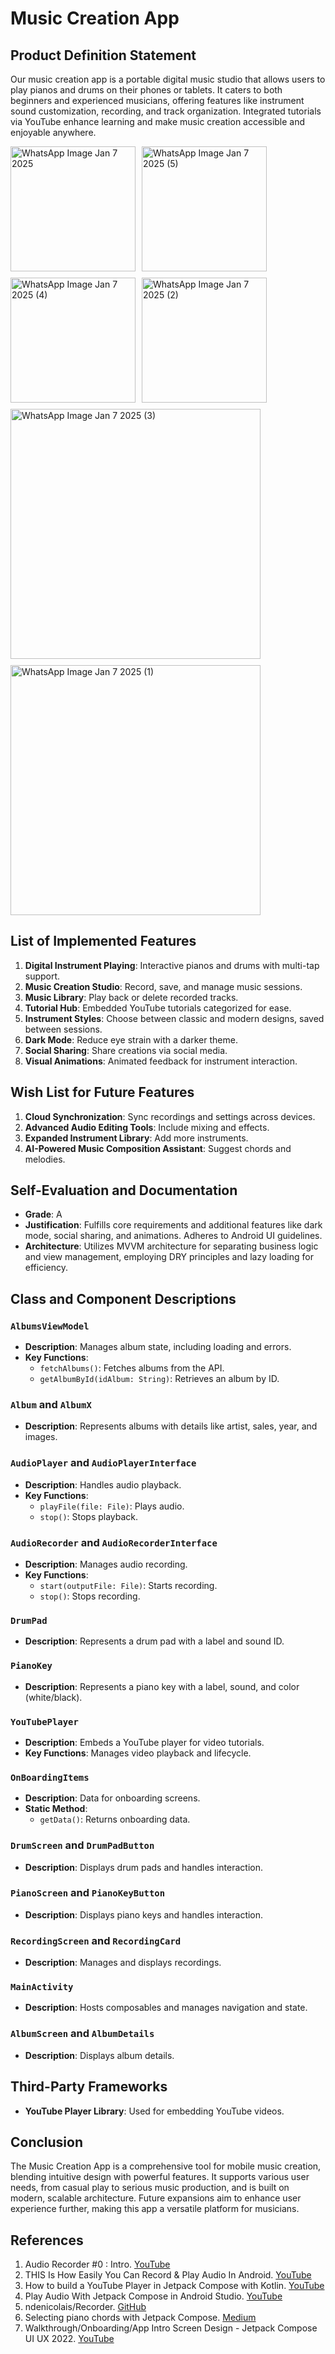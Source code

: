 # Music Creation App

## Product Definition Statement

Our music creation app is a portable digital music studio that allows users to play pianos and drums on their phones or tablets. It caters to both beginners and experienced musicians, offering features like instrument sound customization, recording, and track organization. Integrated tutorials via YouTube enhance learning and make music creation accessible and enjoyable anywhere.

<div style="display: flex; flex-wrap: wrap; gap: 10px;">

  <img src="https://github.com/user-attachments/assets/98a54f1b-7eca-42d2-a770-58a4768146e9" alt="WhatsApp Image Jan 7 2025" width="200" />
  <img src="https://github.com/user-attachments/assets/a669d13d-0409-48ae-bdd8-546d683d6f33" alt="WhatsApp Image Jan 7 2025 (5)" width="200" />
  <img src="https://github.com/user-attachments/assets/127b6820-1bb9-4954-acf6-8e28aa3b97ad" alt="WhatsApp Image Jan 7 2025 (4)" width="200" />
  <img src="https://github.com/user-attachments/assets/cd83feec-4ef6-40aa-a40f-969f24829740" alt="WhatsApp Image Jan 7 2025 (2)" width="200" />
  <img src="https://github.com/user-attachments/assets/ac1255ec-49fc-4871-b0aa-708718b62b87" alt="WhatsApp Image Jan 7 2025 (3)" width="400" />
  <img src="https://github.com/user-attachments/assets/dae3d97a-c8c0-48f2-9d7d-e88896ba871b" alt="WhatsApp Image Jan 7 2025 (1)" width="400" />

</div>


## List of Implemented Features
1. **Digital Instrument Playing**: Interactive pianos and drums with multi-tap support.
2. **Music Creation Studio**: Record, save, and manage music sessions.
3. **Music Library**: Play back or delete recorded tracks.
4. **Tutorial Hub**: Embedded YouTube tutorials categorized for ease.
5. **Instrument Styles**: Choose between classic and modern designs, saved between sessions.
6. **Dark Mode**: Reduce eye strain with a darker theme.
7. **Social Sharing**: Share creations via social media.
8. **Visual Animations**: Animated feedback for instrument interaction.

## Wish List for Future Features
1. **Cloud Synchronization**: Sync recordings and settings across devices.
2. **Advanced Audio Editing Tools**: Include mixing and effects.
3. **Expanded Instrument Library**: Add more instruments.
4. **AI-Powered Music Composition Assistant**: Suggest chords and melodies.

## Self-Evaluation and Documentation
- **Grade**: A
- **Justification**: Fulfills core requirements and additional features like dark mode, social sharing, and animations. Adheres to Android UI guidelines.
- **Architecture**: Utilizes MVVM architecture for separating business logic and view management, employing DRY principles and lazy loading for efficiency.

## Class and Component Descriptions

### `AlbumsViewModel`
- **Description**: Manages album state, including loading and errors.
- **Key Functions**:
  - `fetchAlbums()`: Fetches albums from the API.
  - `getAlbumById(idAlbum: String)`: Retrieves an album by ID.

### `Album` and `AlbumX`
- **Description**: Represents albums with details like artist, sales, year, and images.

### `AudioPlayer` and `AudioPlayerInterface`
- **Description**: Handles audio playback.
- **Key Functions**:
  - `playFile(file: File)`: Plays audio.
  - `stop()`: Stops playback.

### `AudioRecorder` and `AudioRecorderInterface`
- **Description**: Manages audio recording.
- **Key Functions**:
  - `start(outputFile: File)`: Starts recording.
  - `stop()`: Stops recording.

### `DrumPad`
- **Description**: Represents a drum pad with a label and sound ID.

### `PianoKey`
- **Description**: Represents a piano key with a label, sound, and color (white/black).

### `YouTubePlayer`
- **Description**: Embeds a YouTube player for video tutorials.
- **Key Functions**: Manages video playback and lifecycle.

### `OnBoardingItems`
- **Description**: Data for onboarding screens.
- **Static Method**:
  - `getData()`: Returns onboarding data.

### `DrumScreen` and `DrumPadButton`
- **Description**: Displays drum pads and handles interaction.

### `PianoScreen` and `PianoKeyButton`
- **Description**: Displays piano keys and handles interaction.

### `RecordingScreen` and `RecordingCard`
- **Description**: Manages and displays recordings.

### `MainActivity`
- **Description**: Hosts composables and manages navigation and state.

### `AlbumScreen` and `AlbumDetails`
- **Description**: Displays album details.

## Third-Party Frameworks
- **YouTube Player Library**: Used for embedding YouTube videos.

## Conclusion

The Music Creation App is a comprehensive tool for mobile music creation, blending intuitive design with powerful features. It supports various user needs, from casual play to serious music production, and is built on modern, scalable architecture. Future expansions aim to enhance user experience further, making this app a versatile platform for musicians.

## References

1. Audio Recorder #0 : Intro. [YouTube](https://www.youtube.com/watch?v=FjFr3_MyGmA&list=PLpZQVidZ65jPz-XIHdWi1iCra8TU9h_kU&index=1)
2. THIS Is How Easily You Can Record & Play Audio In Android. [YouTube](https://www.youtube.com/watch?v=4MJFmhcONfI)
3. How to build a YouTube Player in Jetpack Compose with Kotlin. [YouTube](https://www.youtube.com/watch?v=FgAL6T_KILw)
4. Play Audio With Jetpack Compose in Android Studio. [YouTube](https://www.youtube.com/watch?v=32HjHtoyGvQ)
5. ndenicolais/Recorder. [GitHub](https://github.com/ndenicolais/Recorder)
6. Selecting piano chords with Jetpack Compose. [Medium](https://medium.com/@fluxtah/selecting-piano-chords-with-jetpack-compose-dev04-31704c7756f7)
7. Walkthrough/Onboarding/App Intro Screen Design - Jetpack Compose UI UX 2022. [YouTube](https://www.youtube.com/watch?v=eFRIyZDh514)


